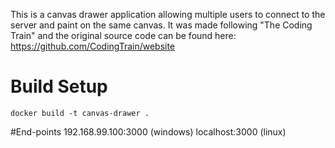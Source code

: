 This is a canvas drawer application allowing multiple users to connect to the server and  paint on the same canvas. It was made following "The Coding Train" and the original source code can be found here: https://github.com/CodingTrain/website 

# Build Setup

    docker build -t canvas-drawer .


#End-points
    192.168.99.100:3000     (windows)
    localhost:3000          (linux)
